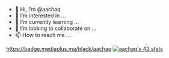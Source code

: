 - 👋 Hi, I’m @aachaq
- 👀 I’m interested in ...
- 🌱 I’m currently learning ...
- 💞️ I’m looking to collaborate on ...
- 📫 How to reach me ...

<!---
aachaq/aachaq is a ✨ special ✨ repository because its `README.md` (this file) appears on your GitHub profile.
You can click the Preview link to take a look at your changes.
--->
https://badge.mediaplus.ma/black/aachaq
[![aachaq's 42 stats](https://badge.mediaplus.ma/black/aachaq)](https://github.com/oakoudad/badge42)
